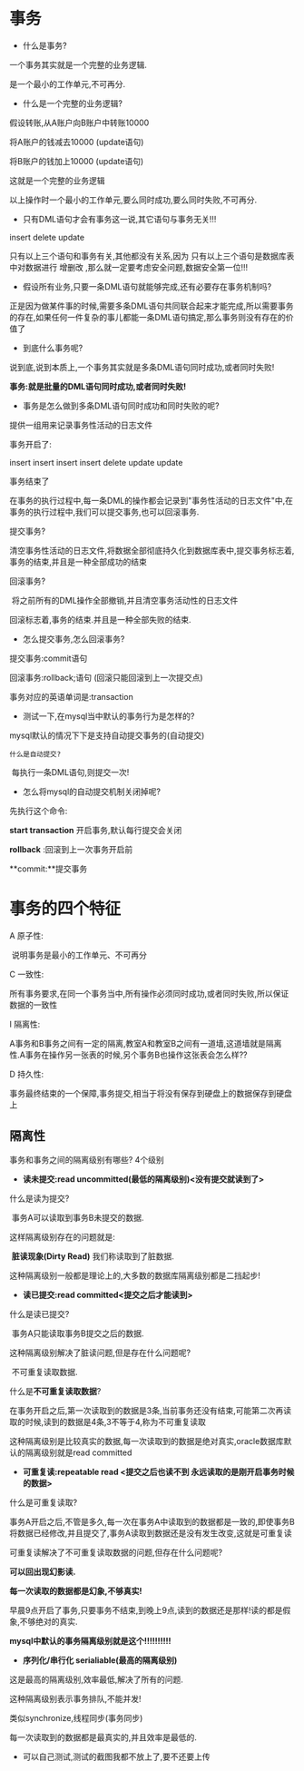 # 事务

* 什么是事务?

一个事务其实就是一个完整的业务逻辑.

 是一个最小的工作单元,不可再分.

* 什么是一个完整的业务逻辑?

假设转账,从A账户向B账户中转账10000

将A账户的钱减去10000  (update语句)

将B账户的钱加上10000 (update语句)

这就是一个完整的业务逻辑

以上操作时一个最小的工作单元,要么同时成功,要么同时失败,不可再分.

* 只有DML语句才会有事务这一说,其它语句与事务无关!!!

insert delete update 

只有以上三个语句和事务有关,其他都没有关系,因为 只有以上三个语句是数据库表中对数据进行 增删改 ,那么就一定要考虑安全问题,数据安全第一位!!!

* 假设所有业务,只要一条DML语句就能够完成,还有必要存在事务机制吗?

正是因为做某件事的时候,需要多条DML语句共同联合起来才能完成,所以需要事务的存在,如果任何一件复杂的事儿都能一条DML语句搞定,那么事务则没有存在的价值了

* 到底什么事务呢?

说到底,说到本质上,一个事务其实就是多条DML语句同时成功,或者同时失败!

**事务:就是批量的DML语句同时成功,或者同时失败!**



* 事务是怎么做到多条DML语句同时成功和同时失败的呢?

提供一组用来记录事务性活动的日志文件

事务开启了:

insert insert insert insert delete update update

事务结束了



在事务的执行过程中,每一条DML的操作都会记录到"事务性活动的日志文件"中,在事务的执行过程中,我们可以提交事务,也可以回滚事务.



提交事务?

​	清空事务性活动的日志文件,将数据全部彻底持久化到数据库表中,提交事务标志着,事务的结束,并且是一种全部成功的结束



回滚事务?

​	将之前所有的DML操作全部撤销,并且清空事务活动性的日志文件

回滚标志着,事务的结束.并且是一种全部失败的结束.

* 怎么提交事务,怎么回滚事务?

提交事务:commit语句

回滚事务:rollback;语句 (回滚只能回滚到上一次提交点)

事务对应的英语单词是:transaction



* 测试一下,在mysql当中默认的事务行为是怎样的?

mysql默认的情况下下是支持自动提交事务的(自动提交)

 	什么是自动提交?

​		每执行一条DML语句,则提交一次!

* 怎么将mysql的自动提交机制关闭掉呢?

先执行这个命令:

**start transaction** 开启事务,默认每行提交会关闭

**rollback** :回滚到上一次事务开启前

**commit:**提交事务



# 事务的四个特征

A  原子性:

​	说明事务是最小的工作单元、不可再分

C 一致性:

​	所有事务要求,在同一个事务当中,所有操作必须同时成功,或者同时失败,所以保证数据的一致性

I 隔离性:

​	A事务和B事务之间有一定的隔离,教室A和教室B之间有一道墙,这道墙就是隔离性.A事务在操作另一张表的时候,另个事务B也操作这张表会怎么样??

D 持久性:

​	事务最终结束的一个保障,事务提交,相当于将没有保存到硬盘上的数据保存到硬盘上

## 隔离性

事务和事务之间的隔离级别有哪些? 4个级别

* **读未提交:read uncommitted(最低的隔离级别)<没有提交就读到了>**

什么是读为提交?

​	事务A可以读取到事务B未提交的数据.

这样隔离级别存在的问题就是:

​	**脏读现象(Dirty Read)** 我们称读取到了脏数据.

这种隔离级别一般都是理论上的,大多数的数据库隔离级别都是二挡起步!

* **读已提交:read committed<提交之后才能读到>**

什么是读已提交?

​	事务A只能读取事务B提交之后的数据.

这种隔离级别解决了脏读问题,但是存在什么问题呢?

​	不可重复读取数据.

什么是**不可重复读取数据**?

​	在事务开启之后,第一次读取到的数据是3条,当前事务还没有结束,可能第二次再读取的时候,读到的数据是4条,3不等于4,称为不可重复读取



这种隔离级别是比较真实的数据,每一次读取到的数据是绝对真实,oracle数据库默认的隔离级别就是read committed

* **可重复读:repeatable read  <提交之后也读不到 永远读取的是刚开启事务时候的数据>**

什么是可重复读取?

​	事务A开启之后,不管是多久,每一次在事务A中读取到的数据都是一致的,即使事务B将数据已经修改,并且提交了,事务A读取到数据还是没有发生改变,这就是可重复读

可重复读解决了不可重复读取数据的问题,但存在什么问题呢?

**可以回出现幻影读.**

**每一次读取的数据都是幻象,不够真实!**

早晨9点开启了事务,只要事务不结束,到晚上9点,读到的数据还是那样!读的都是假象,不够绝对的真实.

**mysql中默认的事务隔离级别就是这个!!!!!!!!!!**



* **序列化/串行化 serialiable(最高的隔离级别)**

这是最高的隔离级别,效率最低,解决了所有的问题.

这种隔离级别表示事务排队,不能并发!

类似synchronize,线程同步(事务同步)

每一次读取到的数据都是最真实的,并且效率是最低的.



* 可以自己测试,测试的截图我都不放上了,要不还要上传



